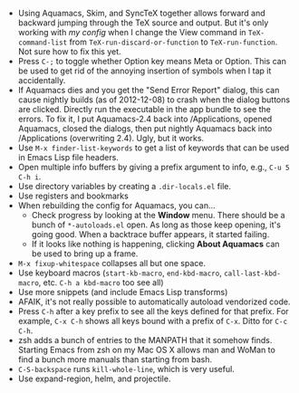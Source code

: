 * Using Aquamacs, Skim, and SyncTeX together allows forward and
  backward jumping through the TeX source and output. But it's only
  working with *my config* when I change the View command in
  `TeX-command-list` from `TeX-run-discard-or-function` to
  `TeX-run-function`. Not sure how to fix this yet.
* Press `C-;` to toggle whether Option key means Meta or Option. This
  can be used to get rid of the annoying insertion of symbols when I
  tap it accidentally.
* If Aquamacs dies and you get the "Send Error Report" dialog, this
  can cause nightly builds (as of 2012-12-08) to crash when the dialog
  buttons are clicked. Directly run the executable in the app bundle
  to see the errors. To fix it, I put Aquamacs-2.4 back into
  /Applications, opened Aquamacs, closed the dialogs, then put nightly
  Aquamacs back into /Applications (overwriting 2.4). Ugly, but it
  works.
* Use `M-x finder-list-keywords` to get a list of keywords that can be
  used in Emacs Lisp file headers.
* Open multiple info buffers by giving a prefix argument to info,
  e.g., `C-u 5 C-h i`.
* Use directory variables by creating a `.dir-locals.el` file.
* Use registers and bookmarks
* When rebuilding the config for Aquamacs, you can...
    * Check progress by looking at the **Window** menu. There should be a bunch of `*-autoloads.el` open. As long as those keep opening, it's going good. When a backtrace buffer appears, it started failing.
    * If it looks like nothing is happening, clicking **About Aquamacs** can be used to bring up a frame.
* `M-x fixup-whitespace` collapses all but one space.
* Use keyboard macros (`start-kb-macro`, `end-kbd-macro`, `call-last-kbd-macro`, etc. `C-h a kbd-macro` too see all)
* Use more snippets (and include Emacs Lisp transforms)
* AFAIK, it's not really possible to automatically autoload vendorized code.
* Press `C-h` after a key prefix to see all the keys defined for that
  prefix. For example, `C-x C-h` shows all keys bound with a prefix of
  `C-x`. Ditto for `C-c C-h`.
* zsh adds a bunch of entries to the MANPATH that it somehow
  finds. Starting Emacs from zsh on my Mac OS X allows man and WoMan
  to find a bunch more manuals than starting from bash.
* `C-S-backspace` runs `kill-whole-line`, which is very useful.
* Use expand-region, helm, and projectile.
